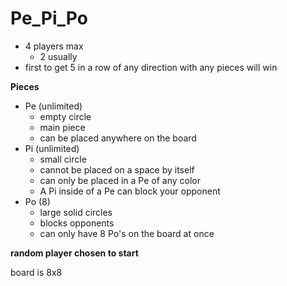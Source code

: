 # Pe_Pi_Po


- 4 players max
    - 2 usually
- first to get 5 in a row of any direction with any pieces will win

**Pieces**

- Pe (unlimited)
    - empty circle
    - main piece
    - can be placed anywhere on the board
- Pi (unlimited)
    - small circle
    - cannot be placed on a space by itself
    - can only be placed in a Pe of any color
    - A Pi inside of a Pe can block your opponent
- Po (8)
    - large solid circles
    - blocks opponents
    - can only have 8 Po's on the board at once

**random player chosen to start**

board is 8x8